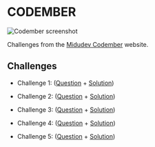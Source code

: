 # CODEMBER

![Codember screenshot](https://user-images.githubusercontent.com/92958760/202008443-71b08dcb-bf48-4da9-96c3-9fc7478042e2.png)

Challenges from the [Midudev Codember](https://codember.dev/) website.

## Challenges

- Challenge 1: ([Question](./challenge_01/readme.md) + [Solution](./challenge_01/challenge_01.js))

- Challenge 2: ([Question](./challenge_02/readme.md) + [Solution](./challenge_02/challenge_02.js))

- Challenge 3: ([Question](./challenge_03/readme.md) + [Solution](./challenge_03/challenge_03.js))

- Challenge 4: ([Question](./challenge_04/readme.md) + [Solution](./challenge_04/challenge_04.js))

- Challenge 5: ([Question](./challenge_05/readme.md) + [Solution](./challenge_05/challenge_05.js))
